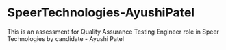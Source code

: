 # SpeerTechnologies-AyushiPatel
This is an assessment for Quality Assurance Testing Engineer role in Speer Technologies by candidate - Ayushi Patel

